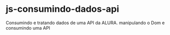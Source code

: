# js-consumindo-dados-api
Consumindo e tratando dados de uma API da ALURA. 
manipulando o Dom e consumindo uma API 
